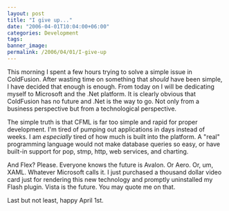 ```yaml
---
layout: post
title: "I give up..."
date: "2006-04-01T10:04:00+06:00"
categories: Development 
tags: 
banner_image: 
permalink: /2006/04/01/I-give-up
---
```


This morning I spent a few hours trying to solve a simple issue in ColdFusion. After wasting time on something that <i>should</i> have been simple, I have decided that enough is enough. From today on I will be dedicating myself to Microsoft and the .Net platform. It is clearly obvious that ColdFusion has no future and .Net is the way to go. Not only from a business perspective but from a technological perspective. 

The simple truth is that CFML is far too simple and rapid for proper development. I'm tired of pumping out applications in days instead of weeks. I am <i>especially</i> tired of how much is built into the platform. A "real" programming language would not make database queries so easy, or have built-in support for pop, stmp, http, web services, and charting. 

And Flex? Please. Everyone knows the future is Avalon. Or Aero. Or, um, XAML. Whatever Microsoft calls it. I just purchased a thousand dollar video card just for rendering this new technology and promptly uninstalled my Flash plugin. Vista is the future. You may quote me on that.
<!--more-->
Last but not least, happy April 1st.